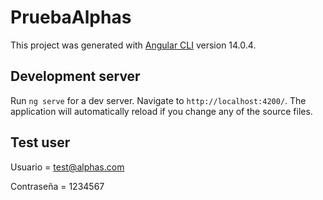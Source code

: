 # PruebaAlphas

This project was generated with [Angular CLI](https://github.com/angular/angular-cli) version 14.0.4.

## Development server

Run `ng serve` for a dev server. Navigate to `http://localhost:4200/`. The application will automatically reload if you change any of the source files.

## Test user
 
 Usuario = test@alphas.com

 Contraseña = 1234567

